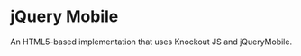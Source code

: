 jQuery Mobile
==============================

An HTML5-based implementation that uses Knockout JS and jQueryMobile.